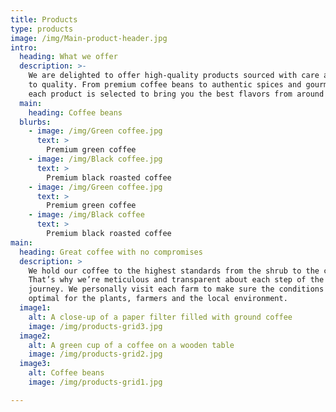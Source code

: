 ```yaml
---
title: Products
type: products
image: /img/Main-product-header.jpg
intro:
  heading: What we offer
  description: >-
    We are delighted to offer high-quality products sourced with care and attention
    to quality. From premium coffee beans to authentic spices and gourmet chocolates,
    each product is selected to bring you the best flavors from around the world.
  main:
    heading: Coffee beans
  blurbs:
    - image: /img/Green coffee.jpg
      text: >
        Premium green coffee
    - image: /img/Black coffee.jpg
      text: >
        Premium black roasted coffee
    - image: /img/Green coffee.jpg
      text: >
        Premium green coffee
    - image: /img/Black coffee
      text: >
        Premium black roasted coffee
main:
  heading: Great coffee with no compromises
  description: >
    We hold our coffee to the highest standards from the shrub to the cup.
    That’s why we’re meticulous and transparent about each step of the coffee’s
    journey. We personally visit each farm to make sure the conditions are
    optimal for the plants, farmers and the local environment.
  image1:
    alt: A close-up of a paper filter filled with ground coffee
    image: /img/products-grid3.jpg
  image2:
    alt: A green cup of a coffee on a wooden table
    image: /img/products-grid2.jpg
  image3:
    alt: Coffee beans
    image: /img/products-grid1.jpg

---
```

